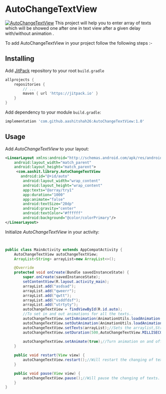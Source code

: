 # AutoChangeTextView
[![AutoChangeTextView](https://jitpack.io/v/aashitshah26/AutoChangeTextView.svg)](https://jitpack.io/#aashitshah26/AutoChangeTextView)
This project will help you to enter array of texts which will be showed one after one in text view after a given delay with/without animation .

To add AutoChangeTextView in your project follow the following steps :-

## Installing

Add [JitPack](https://jitpack.io) repository to your root `build.gradle`

```gradle
allprojects {
    repositories {
        // ...
        maven { url 'https://jitpack.io' }
    }
}
```
Add dependency to your module `build.gradle`:

```gradle
implementation 'com.github.aashitshah26:AutoChangeTextView:1.0'
```

## Usage

Add *AutoChangeTextView* to your layout:

```xml
<LinearLayout xmlns:android="http://schemas.android.com/apk/res/android"
    android:layout_width="match_parent"
    android:layout_height="match_parent">
     <com.aashit.library.AutoChangeTextView
       android:id="@+id/auto"
        android:layout_width="wrap_content"
        android:layout_height="wrap_content"
        app:texts="@array/try1"
        app:duration="1000"
        app:animate="false"
        android:textSize="20dp"
        android:gravity="center"
        android:textColor="#ffffff"
        android:background="@color/colorPrimary"/>
</LinearLayout>
```

Initialize *AutoChangeTextView* in your activity:

```java


public class MainActivity extends AppCompatActivity {
    AutoChangeTextView autoChangeTextView;
    ArrayList<String> arrayList=new ArrayList<>();

    @Override
    protected void onCreate(Bundle savedInstanceState) {
        super.onCreate(savedInstanceState);
        setContentView(R.layout.activity_main);
        arrayList.add("asdsad");
        arrayList.add("qweerr");
        arrayList.add("qwtt");
        arrayList.add("vsddfdsf");
        arrayList.add("utrtyty");
        autoChangeTextView = findViewById(R.id.auto);
        //To set in and out animations for all the texts.. 
        autoChangeTextView.setInAnimation(AnimationUtils.loadAnimation(this,android.R.anim.slide_in_left));
        autoChangeTextView.setOutAnimation(AnimationUtils.loadAnimation(this,android.R.anim.slide_out_right));
        autoChangeTextView.setTexts(arrayList);//Sets the arraylist,String array,array resource id as texts.
        autoChangeTextView.setDuration(500,AutoChangeTextView.MILLISECONDS);//Sets the duration of texts change
       
        autoChangeTextView.setAnimate(true);//Turn animation on and off...
    }

    public void restart(View view) {
        autoChangeTextView.restart();//Will restart the changing of texts.
    }

    public void pause(View view) {
        autoChangeTextView.pause();//Will pause the changing of texts.
    }
}
```
